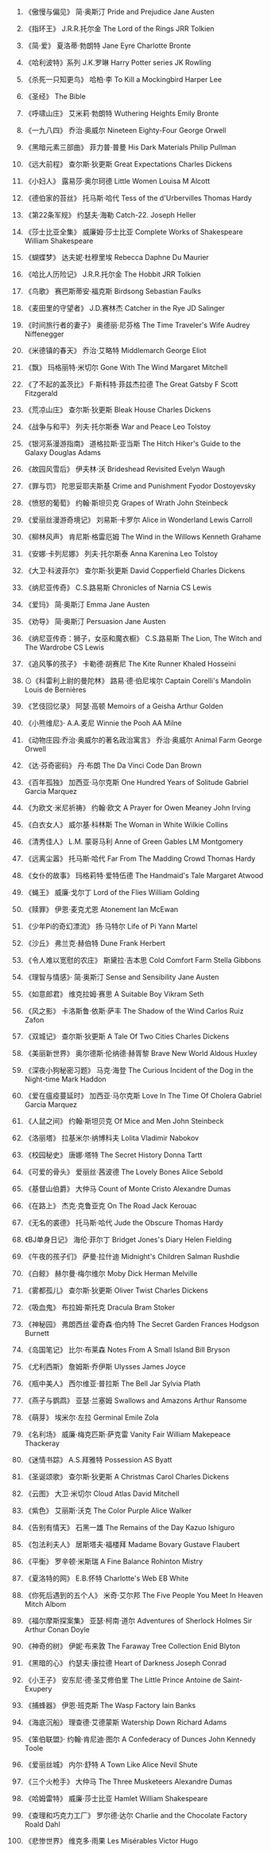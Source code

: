 1. 《傲慢与偏见》 简·奥斯汀 
Pride and Prejudice Jane Austen

2. 《指环王》 J.R.R.托尔金 
The Lord of the Rings JRR Tolkien

3. 《简·爱》 夏洛蒂·勃朗特 
Jane Eyre Charlotte Bronte

4. 《哈利波特》系列 J.K.罗琳 
Harry Potter series JK Rowling

5. 《杀死一只知更鸟》 哈柏·李 
To Kill a Mockingbird Harper Lee

6. 《圣经》
The Bible

7. 《呼啸山庄》 艾米莉·勃朗特 
Wuthering Heights Emily Bronte

8. 《一九八四》 乔治·奥威尔 
Nineteen Eighty-Four George Orwell

9. 《黑暗元素三部曲》 菲力普·普曼 
His Dark Materials Philip Pullman

10. 《远大前程》 查尔斯·狄更斯 
Great Expectations Charles Dickens

11. 《小妇人》 露易莎·奥尔珂德 
Little Women Louisa M Alcott

12. 《德伯家的苔丝》 托马斯·哈代 
Tess of the d'Urbervilles Thomas Hardy

13. 《第22条军规》 约瑟夫·海勒 
Catch-22. Joseph Heller

14. 《莎士比亚全集》 威廉姆·莎士比亚 
Complete Works of Shakespeare William Shakespeare

15. 《蝴蝶梦》 达夫妮·杜穆里埃 
Rebecca Daphne Du Maurier

16. 《哈比人历险记》 J.R.R.托尔金 
The Hobbit JRR Tolkien

17. 《鸟歌》 赛巴斯蒂安·福克斯 
Birdsong Sebastian Faulks

18. 《麦田里的守望者》 J.D.赛林杰 
Catcher in the Rye JD Salinger

19. 《时间旅行者的妻子》 奥德丽·尼芬格 
The Time Traveler's Wife Audrey Niffenegger

20. 《米德镇的春天》 乔治·艾略特 
Middlemarch George Eliot

21. 《飘》 玛格丽特·米切尔 
Gone With The Wind Margaret Mitchell

22. 《了不起的盖茨比》 F·斯科特·菲兹杰拉德 
The Great Gatsby F Scott Fitzgerald

23. 《荒凉山庄》 查尔斯·狄更斯 
Bleak House Charles Dickens

24. 《战争与和平》 列夫·托尔斯泰 
War and Peace Leo Tolstoy

25. 《银河系漫游指南》 道格拉斯·亚当斯 
The Hitch Hiker's Guide to the Galaxy Douglas Adams

26. 《故园风雪后》 伊夫林·沃 
Brideshead Revisited Evelyn Waugh

27. 《罪与罚》 陀思妥耶夫斯基
Crime and Punishment Fyodor Dostoyevsky

28. 《愤怒的葡萄》 约翰·斯坦贝克 
Grapes of Wrath John Steinbeck

29. 《爱丽丝漫游奇境记》 刘易斯·卡罗尔 
Alice in Wonderland Lewis Carroll

30. 《柳林风声》 肯尼斯·格雷厄姆 
The Wind in the Willows Kenneth Grahame

31. 《安娜·卡列尼娜》 列夫·托尔斯泰 
Anna Karenina Leo Tolstoy

32. 《大卫·科波菲尔》 查尔斯·狄更斯 
David Copperfield Charles Dickens

33. 《纳尼亚传奇》 C.S.路易斯 
Chronicles of Narnia CS Lewis

34. 《爱玛》 简·奥斯汀 
Emma Jane Austen

35. 《劝导》 简·奥斯汀 
Persuasion Jane Austen

36. 《纳尼亚传奇：狮子，女巫和魔衣橱》 C.S.路易斯 
The Lion, The Witch and The Wardrobe CS Lewis

37. 《追风筝的孩子》 卡勒德·胡赛尼 
The Kite Runner Khaled Hosseini

38. ⊙《科雷利上尉的曼陀林》 路易·德·伯尼埃尔 
Captain Corelli's Mandolin Louis de Bernières

39. 《艺伎回忆录》 阿瑟·高顿 
Memoirs of a Geisha Arthur Golden

40. 《小熊维尼》· A.A.麦尼 
Winnie the Pooh AA Milne

41. 《动物庄园:乔治·奥威尔的著名政治寓言》 乔治·奥威尔 
Animal Farm George Orwell

42. 《达·芬奇密码》 丹·布朗 
The Da Vinci Code Dan Brown

43. 《百年孤独》 加西亚·马尔克斯 
One Hundred Years of Solitude Gabriel Garcia Marquez

44. 《为欧文·米尼祈祷》 约翰·欧文 
A Prayer for Owen Meaney John Irving

45. 《白衣女人》 威尔基·科林斯 
The Woman in White Wilkie Collins

46. 《清秀佳人》 L.M. 蒙哥马利
Anne of Green Gables LM Montgomery

47. 《远离尘嚣》 托马斯·哈代 
Far From The Madding Crowd Thomas Hardy

48. 《女仆的故事》 玛格莉特·爱特伍德 
The Handmaid's Tale Margaret Atwood

49. 《蝇王》 威廉·戈尔丁 
Lord of the Flies William Golding

50. 《赎罪》 伊恩·麦克尤恩 
Atonement Ian McEwan

51. 《少年Pi的奇幻漂流》 扬·马特尔 
Life of Pi Yann Martel

52. 《沙丘》 弗兰克·赫伯特 
Dune Frank Herbert

53. 《令人难以宽慰的农庄》 斯黛拉·吉本思 
Cold Comfort Farm Stella Gibbons

54. 《理智与情感》· 简·奥斯汀 
Sense and Sensibility Jane Austen

55. 《如意郎君》 维克拉姆·赛思 
A Suitable Boy Vikram Seth

56. 《风之影》 卡洛斯鲁·依斯·萨丰 
The Shadow of the Wind Carlos Ruiz Zafon

57. 《双城记》 查尔斯·狄更斯 
A Tale Of Two Cities Charles Dickens

58. 《美丽新世界》 奥尔德斯·伦纳德·赫胥黎 
Brave New World Aldous Huxley

59. 《深夜小狗秘密习题》 马克·海登 
The Curious Incident of the Dog in the Night-time Mark Haddon

60. 《爱在瘟疫蔓延时》 加西亚·马尔克斯 
Love In The Time Of Cholera Gabriel Garcia Marquez

61. 《人鼠之间》 约翰·斯坦贝克 
Of Mice and Men John Steinbeck

62. 《洛丽塔》 拉基米尔·纳博科夫 
Lolita Vladimir Nabokov

63. 《校园秘史》 唐娜·塔特 
The Secret History Donna Tartt

64. 《可爱的骨头》 爱丽丝·茜波德 
The Lovely Bones Alice Sebold

65. 《基督山伯爵》 大仲马 
Count of Monte Cristo Alexandre Dumas

66. 《在路上》 杰克·克鲁亚克 
On The Road Jack Kerouac

67. 《无名的裘德》 托马斯·哈代 
Jude the Obscure Thomas Hardy

68. 《BJ单身日记》 海伦·菲尔丁 
Bridget Jones's Diary Helen Fielding

69. 《午夜的孩子们》 萨曼·拉什迪 
Midnight's Children Salman Rushdie

70. 《白鲸》 赫尔曼·梅尔维尔 
Moby Dick Herman Melville

71. 《雾都孤儿》 查尔斯·狄更斯 
Oliver Twist Charles Dickens

72. 《吸血鬼》 布拉姆·斯托克 
Dracula Bram Stoker

73. 《神秘园》 弗朗西丝·霍奇森·伯内特 
The Secret Garden Frances Hodgson Burnett

74. 《岛国笔记》 比尔·布莱森 
Notes From A Small Island Bill Bryson

75. 《尤利西斯》 詹姆斯·乔伊斯 
Ulysses James Joyce

76. 《瓶中美人》 西尔维亚·普拉斯 
The Bell Jar Sylvia Plath

77. 《燕子与鹦鹉》 亚瑟·兰塞姆 
Swallows and Amazons Arthur Ransome

78. 《萌芽》 埃米尔·左拉 
Germinal Emile Zola

79. 《名利场》 威廉·梅克匹斯·萨克雷 
Vanity Fair William Makepeace Thackeray

80. 《迷情书踪》 A.S.拜雅特 
Possession AS Byatt

81. 《圣诞颂歌》 查尔斯·狄更斯 
A Christmas Carol Charles Dickens

82. 《云图》 大卫·米切尔 
Cloud Atlas David Mitchell

83. 《紫色》 艾丽斯·沃克 
The Color Purple Alice Walker

84. 《告别有情天》 石黑一雄 
The Remains of the Day Kazuo Ishiguro

85. 《包法利夫人》 居斯塔夫·福楼拜 
Madame Bovary Gustave Flaubert

86. 《平衡》 罗辛顿·米斯瑞 
A Fine Balance Rohinton Mistry

87. 《夏洛特的网》 E.B.怀特 
Charlotte's Web EB White

88. 《你死后遇到的五个人》 米奇·艾尔邦 
The Five People You Meet In Heaven Mitch Albom

89. 《福尔摩斯探案集》 亚瑟·柯南·道尔 
Adventures of Sherlock Holmes Sir Arthur Conan Doyle

90. 《神奇的树》 伊妮·布来敦 
The Faraway Tree Collection Enid Blyton

91. 《黑暗的心》 约瑟夫·康拉德 
Heart of Darkness Joseph Conrad

92. 《小王子》 安东尼·德·圣艾修伯里 
The Little Prince Antoine de Saint-Exupery

93. 《捕蜂器》 伊恩·班克斯 
The Wasp Factory Iain Banks

94. 《海底沉船》 理查德·艾德蒙斯 
Watership Down Richard Adams

95. 《笨伯联盟》· 约翰·肯尼迪·图尔
A Confederacy of Dunces John Kennedy Toole

96. 《爱丽丝城》 内尔·舒特 
A Town Like Alice Nevil Shute

97. 《三个火枪手》 大仲马 
The Three Musketeers Alexandre Dumas

98. 《哈姆雷特》 威廉·莎士比亚 
Hamlet William Shakespeare

99. 《查理和巧克力工厂》 罗尔德·达尔 
Charlie and the Chocolate Factory Roald Dahl

100. 《悲惨世界》 维克多·雨果 
Les Misérables Victor Hugo